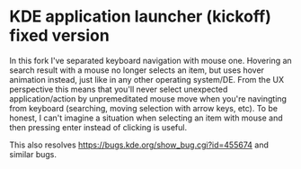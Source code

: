 # KDE application launcher (kickoff) fixed version

In this fork I've separated keyboard navigation with mouse one. Hovering an search result with a mouse no longer selects an item, but uses hover animation instead, just like in any other operating system/DE. 
From the UX perspective this means that you'll never select unexpected application/action by unpremeditated mouse move when you're navingting from keyboard (searching, moving selection with arrow keys, etc). To be honest, I can't imagine a situation when selecting an item with mouse and then pressing enter instead of clicking is useful. 

This also resolves https://bugs.kde.org/show_bug.cgi?id=455674 and similar bugs. 
